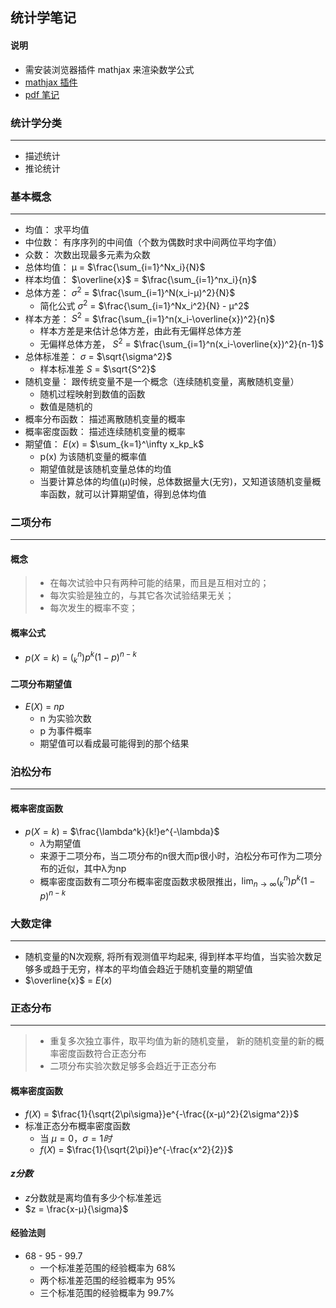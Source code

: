 ## 统计学笔记

#### 说明
* 需安装浏览器插件 mathjax 来渲染数学公式
* [mathjax 插件](https://chrome.google.com/webstore/detail/mathjax-plugin-for-github/ioemnmodlmafdkllaclgeombjnmnbima)
* [pdf 笔记](/firstDay.pdf)

### 统计学分类
------
* 描述统计
* 推论统计

### 基本概念
------
* 均值： 求平均值
* 中位数： 有序序列的中间值（个数为偶数时求中间两位平均字值）
* 众数： 次数出现最多元素为众数
* 总体均值： μ = $\frac{\sum_{i=1}^Nx_i}{N}$
* 样本均值： $\overline{x}$ = $\frac{\sum_{i=1}^nx_i}{n}$
* 总体方差： $\sigma^2$ =  $\frac{\sum_{i=1}^N(x_i-μ)^2}{N}$
	* 简化公式  $\sigma^2$ =  $\frac{\sum_{i=1}^Nx_i^2}{N} - μ^2$
* 样本方差： $S^2$ =  $\frac{\sum_{i=1}^n(x_i-\overline{x})^2}{n}$
	- 样本方差是来估计总体方差，由此有无偏样总体方差
	- 无偏样总体方差， $S^2$ =  $\frac{\sum_{i=1}^n(x_i-\overline{x})^2}{n-1}$
* 总体标准差：  $\sigma$ = $\sqrt{\sigma^2}$
	-  样本标准差  $S$ = $\sqrt{S^2}$
* 随机变量： 跟传统变量不是一个概念（连续随机变量，离散随机变量）
	*  随机过程映射到数值的函数
	*  数值是随机的
* 概率分布函数： 描述离散随机变量的概率
* 概率密度函数： 描述连续随机变量的概率
* 期望值： $E(x)$ =  $\sum_{k=1}^\infty x_kp_k$
	*  p(x) 为该随机变量的概率值
	*  期望值就是该随机变量总体的均值
	*  当要计算总体的均值(μ)时候，总体数据量大(无穷)，又知道该随机变量概率函数，就可以计算期望值，得到总体均值

### 二项分布
------
#### 概念
> - 在每次试验中只有两种可能的结果，而且是互相对立的；
> - 每次实验是独立的，与其它各次试验结果无关；
> - 每次发生的概率不变；
#### 概率公式
* $p(X=k)$ = $(_k^n)p^k(1-p)^{n-k}$
#### 二项分布期望值
* $E(X)$ = $np$
	* n 为实验次数
	* p 为事件概率
	* 期望值可以看成最可能得到的那个结果
	
### 泊松分布
------
#### 概率密度函数
* $p(X=k)$ = $\frac{\lambda^k}{k!}e^{-\lambda}$
	* $\lambda$为期望值
	* 来源于二项分布，当二项分布的n很大而p很小时，泊松分布可作为二项分布的近似，其中λ为np
	* 概率密度函数有二项分布概率密度函数求极限推出，$\lim_{n\to\infty}(_k^n)p^k(1-p)^{n-k}$

### 大数定律            
------
> 
 * 随机变量的N次观察, 将所有观测值平均起来,  得到样本平均值，当实验次数足够多或趋于无穷，样本的平均值会趋近于随机变量的期望值
 * $\overline{x}$ =  $E(x)$
 
### 正态分布
------
>* 重复多次独立事件，取平均值为新的随机变量， 新的随机变量的新的概率密度函数符合正态分布
>* 二项分布实验次数足够多会趋近于正态分布

#### 概率密度函数
* $f(X)$ = $\frac{1}{\sqrt{2\pi\sigma}}e^{-\frac{(x-μ)^2}{2\sigma^2}}$ 
* 标准正态分布概率密度函数
	* 当 $μ=0，\sigma=1时$
	* $f(X)$ = $\frac{1}{\sqrt{2\pi}}e^{-\frac{x^2}{2}}$ 

#### $z分数$
* $z$分数就是离均值有多少个标准差远
* $z = \frac{x-μ}{\sigma}$

#### 经验法则
* 68 - 95 - 99.7
	* 一个标准差范围的经验概率为 68%
	* 两个标准差范围的经验概率为 95%
	* 三个标准范围的经验概率为 99.7%

